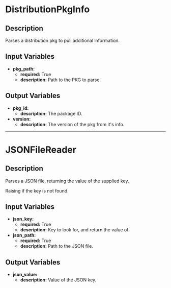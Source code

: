 # DistributionPkgInfo

## Description
Parses a distribution pkg to pull additional information.

## Input Variables
- **pkg_path:**
    - **required:** True
    - **description:** Path to the PKG to parse.

## Output Variables
- **pkg_id:**
    - **description:** The package ID.
- **version:**
    - **description:** The version of the pkg from it's info.

---

# JSONFileReader

## Description
Parses a JSON file, returning the value of the supplied key.

Raising if the key is not found.

## Input Variables
- **json_key:**
    - **required:** True
    - **description:** Key to look for, and return the value of.
- **json_path:**
    - **required:** True
    - **description:** Path to the JSON file.

## Output Variables
- **json_value:**
    - **description:** Value of the JSON key.
